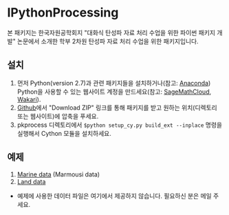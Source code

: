 # IPythonProcessing

본 패키지는 한국자원공학회지 "대화식 탄성파 자료 처리 수업을 위한 파이썬 패키지 개발" 논문에서 소개한 학부 2차원 탄성파 자료 처리 수업을 위한 패키지입니다.

## 설치
1. 먼저 Python(version 2.7)과 관련 패키지들을 설치하거나(참고: [Anaconda](http://continuum.io/downloads)) Python을 사용할 수 있는 웹사이트 계정을 만드세요(참고: [SageMathCloud](https://cloud.sagemath.com), [Wakari](https://www.wakari.io)).
2. [Github](https://github.com/pkgpl/IPythonProcessing)에서 "Download ZIP" 링크를 통해 패키지를 받고 원하는 위치(디렉토리 또는 웹사이트)에 압축을 푸세요.
3. pkprocess 디렉토리에서 `$python setup_cy.py build_ext --inplace` 명령을 실행해서 Cython 모듈을 설치하세요.

## 예제
1. [Marine data](https://github.com/pkgpl/IPythonProcessing/blob/master/Example_Marine.ipynb) (Marmousi data)
2. [Land data](https://github.com/pkgpl/IPythonProcessing/blob/master/Example_Land.ipynb)

* 예제에 사용한 데이터 파일은 여기에서 제공하지 않습니다. 필요하신 분은 메일 주세요.